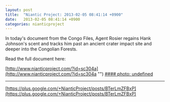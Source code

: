 ```yaml
---
layout: post
title:  "Niantic Project: 2013-02-05 08:41:14 +0900"
date:   2013-02-05 08:41:14 +0900
categories: nianticproject
---
```

In today's document from the Congo Files, Agent Rosier regains Hank Johnson's scent and tracks him past an ancient crater impact site and deeper into the Congolian Forests. 

Read the full document here:

[http://www.nianticproject.com/?id=sc304a](http://www.nianticproject.com/?id=sc304a "")
[#### photo: undefined](https://lh3.googleusercontent.com/-wif0a9GUSF4/URBGprlEuYI/AAAAAAAAc5E/_qCZs3DacC4/w1192-h1568/crater.jpg "")
- - -
[https://plus.google.com/+NianticProject/posts/BTerLmZFBxP](https://plus.google.com/+NianticProject/posts/BTerLmZFBxP)
